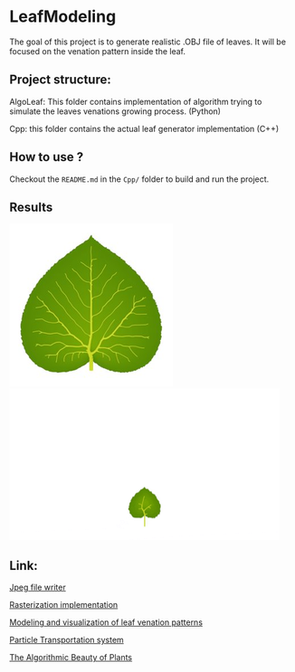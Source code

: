 # LeafModeling

The goal of this project is to generate realistic .OBJ file of leaves. It will be focused on the venation pattern inside the leaf.


## Project structure:

AlgoLeaf: This folder contains implementation of algorithm trying to simulate the leaves venations growing process. (Python)

Cpp: this folder contains the actual leaf generator implementation (C++)

## How to use ?

Checkout the `README.md` in the `Cpp/` folder to build and run the project.

## Results


![Result example](https://github.com/DaniGodin/LeafModeling/blob/master/AlgoLeaf/Documentation/Pictures/leaf.jpg)
![growth example](https://github.com/DaniGodin/LeafModeling/blob/master/AlgoLeaf/Documentation/Pictures/growth.gif)


## Link:

[Jpeg file writer](https://code.google.com/archive/p/jpeg-compressor/)
  
[Rasterization implementation](https://www.joshbeam.com/articles/triangle_rasterization/)

[Modeling and visualization of leaf venation patterns](https://www.researchgate.net/publication/220183848_Modeling_and_visualization_of_leaf_venation_patterns?fbclid=IwAR0h8QjXWor05vZ9xfWTGawXOpVj18pqSFzRPy7c6EPT2HQfuxOdq9vdtBk)

[Particle Transportation system](https://www.researchgate.net/publication/228943823_Modeling_Plant_Leaves_in_Marble-Patterned_Colours_with_Particle_Transportation_System)

[The Algorithmic Beauty of Plants](https://www.google.com/url?sa=t&rct=j&q=&esrc=s&source=web&cd=1&cad=rja&uact=8&ved=2ahUKEwjg5tfD-OPgAhWB2OAKHZwvBwsQFjAAegQIDBAC&url=http%3A%2F%2Falgorithmicbotany.org%2Fpapers%2Fabop%2Fabop.pdf&usg=AOvVaw2r9WRagwONeb1NTGPS7xVT)


